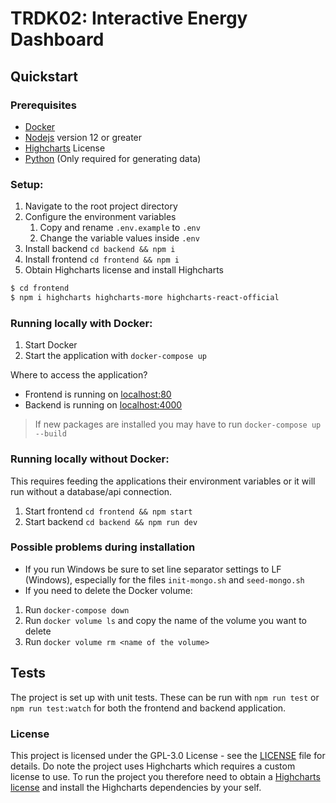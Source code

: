 # TRDK02: Interactive Energy Dashboard

## Quickstart

### Prerequisites

- [Docker](https://www.docker.com/products/docker-desktop)
- [Nodejs](https://nodejs.org/en/) version 12 or greater
- [Highcharts](https://www.highcharts.com/) License
- [Python](https://www.python.org/downloads/) (Only required for generating data)

### Setup:
1. Navigate to the root project directory
1. Configure the environment variables
   1. Copy and rename `.env.example` to `.env`
   1. Change the variable values inside `.env`
1. Install backend `cd backend && npm i`
1. Install frontend `cd frontend && npm i`
1. Obtain Highcharts license and install Highcharts
```sh
$ cd frontend
$ npm i highcharts highcharts-more highcharts-react-official
```

### Running locally with Docker:
1. Start Docker
1. Start the application with `docker-compose up`

Where to access the application?
- Frontend is running on [localhost:80](http://localhost)
- Backend is running on [localhost:4000](http://localhost:4000/api-docs)

>If new packages are installed you may have to run `docker-compose up --build`
### Running locally without Docker:
This requires feeding the applications their environment variables or it will run without a database/api connection.

1. Start frontend `cd frontend && npm start`
1. Start backend `cd backend && npm run dev`

### Possible problems during installation
- If you run Windows be sure to set line separator settings to LF (Windows), especially for the files `init-mongo.sh` and `seed-mongo.sh`
- If you need to delete the Docker volume:
1. Run `docker-compose down`
2. Run `docker volume ls` and copy the name of the volume you want to delete
3. Run `docker volume rm <name of the volume>`

## Tests
The project is set up with unit tests. These can be run with `npm run test` or `npm run test:watch` for both the frontend and backend application.

### License
This project is licensed under the GPL-3.0 License - see the [LICENSE](LICENSE) file for details.
Do note the project uses Highcharts which requires a custom license to use. To run the project you therefore need to obtain a [Highcharts license](http://www.highcharts.com/license) and install the Highcharts dependencies by your self.

